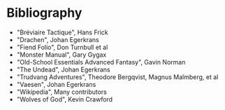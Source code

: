 
# Bibliography

* "Bréviaire Tactique", Hans Frick
* "Drachen", Johan Egerkrans
* "Fiend Folio", Don Turnbull et al
* "Monster Manual", Gary Gygax
* "Old-School Essentials Advanced Fantasy", Gavin Norman
* "The Undead", Johan Egerkrans
* "Trudvang Adventures", Theodore Bergqvist, Magnus Malmberg, et al
* "Vaesen", Johan Egerkrans
* "Wikipedia", Many contributors
* "Wolves of God", Kevin Crawford

